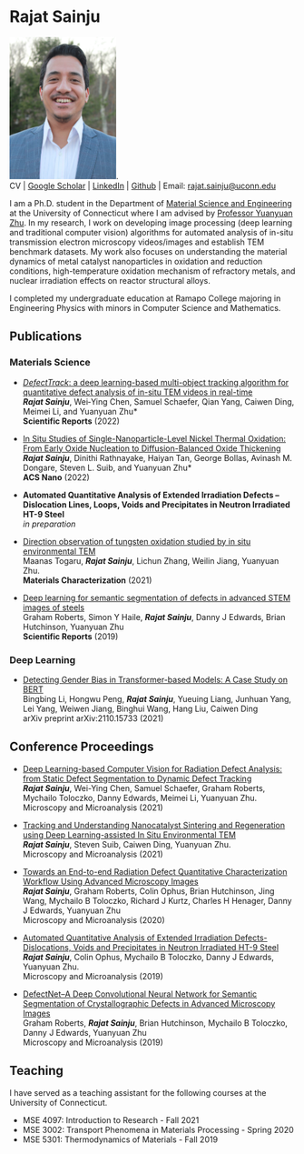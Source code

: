 # Rajat Sainju

<img src="/Sainju_MSE_Profile.JPG" width="188" height="250">.  
CV | [Google Scholar](https://scholar.google.com/citations?user=c1UCRoEAAAAJ&hl=en) | [LinkedIn](https://www.linkedin.com/in/rajat-sainju-a3435812a) | [Github](https://github.com/rajatsainju) | Email: rajat.sainju@uconn.edu
    
I am a Ph.D. student in the Department of [Material Science and Engineering](https://mse.engr.uconn.edu/) at the University of Connecticut where I am advised by [Professor Yuanyuan Zhu](https://zhu.mse.uconn.edu/). In my research, I work on developing image processing (deep learning and traditional computer vision) algorithms for automated analysis of in-situ transmission electron microscopy videos/images and establish TEM benchmark datasets. My work also focuses on understanding the material dynamics of metal catalyst nanoparticles in oxidation and reduction conditions, high-temperature oxidation mechanism of refractory metals, and nuclear irradiation effects on reactor structural alloys.  

I completed my undergraduate education at Ramapo College majoring in Engineering Physics with minors in Computer Science and Mathematics.

## Publications

### Materials Science

- [_DefectTrack_: a deep learning-based multi-object tracking algorithm for quantitative defect analysis of in-situ TEM videos in real-time](https://www.nature.com/articles/s41598-022-19697-1)\
***Rajat Sainju***, Wei‑Ying Chen, Samuel Schaefer, Qian Yang, Caiwen Ding, Meimei Li, and Yuanyuan Zhu*   
**Scientific Reports** (2022)

- [In Situ Studies of Single-Nanoparticle-Level Nickel Thermal Oxidation: From Early Oxide Nucleation to Diffusion-Balanced Oxide Thickening](https://pubs.acs.org/doi/10.1021/acsnano.2c00742)\
***Rajat Sainju***, Dinithi Rathnayake, Haiyan Tan, George Bollas, Avinash M. Dongare, Steven L. Suib, and Yuanyuan Zhu*   
**ACS Nano** (2022)

- **Automated Quantitative Analysis of Extended Irradiation Defects – Dislocation Lines, Loops, Voids and Precipitates in Neutron Irradiated HT-9 Steel**\
*in preparation*

- [Direction observation of tungsten oxidation studied by in situ environmental TEM](https://www.sciencedirect.com/science/article/pii/S1044580321001467)\
Maanas Togaru, ***Rajat Sainju***, Lichun Zhang, Weilin Jiang, Yuanyuan Zhu.  
**Materials Characterization** (2021)

- [Deep learning for semantic segmentation of defects in advanced STEM images of steels](https://www.nature.com/articles/s41598-019-49105-0)\
Graham Roberts, Simon Y Haile, ***Rajat Sainju***, Danny J Edwards, Brian Hutchinson, Yuanyuan Zhu    
**Scientific Reports** (2019)

### Deep Learning

- [Detecting Gender Bias in Transformer-based Models: A Case Study on BERT](https://arxiv.org/abs/2110.15733)\
Bingbing Li, Hongwu Peng, ***Rajat Sainju***, Yueuing Liang, Junhuan Yang, Lei Yang, Weiwen Jiang, Binghui Wang, Hang Liu, Caiwen Ding   
arXiv preprint arXiv:2110.15733 (2021)

## Conference Proceedings

- [Deep Learning-based Computer Vision for Radiation Defect Analysis: from Static Defect Segmentation to Dynamic Defect Tracking](https://www.cambridge.org/core/journals/microscopy-and-microanalysis/article/deep-learningbased-computer-vision-for-radiation-defect-analysis-from-static-defect-segmentation-to-dynamic-defect-tracking/6BE3271B54DE64F2DD4B14FF4C6308DE)\
***Rajat Sainju***, Wei-Ying Chen, Samuel Schaefer, Graham Roberts, Mychailo Toloczko, Danny Edwards, Meimei Li, Yuanyuan Zhu.   
Microscopy and Microanalysis (2021)

- [Tracking and Understanding Nanocatalyst Sintering and Regeneration using Deep Learning-assisted In Situ Environmental TEM](https://www.cambridge.org/core/journals/microscopy-and-microanalysis/article/tracking-and-understanding-nanocatalyst-sintering-and-regeneration-using-deep-learningassisted-in-situ-environmental-tem/59FDDD881593CECD2CA6CAFAFCAFFEC3)\
***Rajat Sainju***, Steven Suib, Caiwen Ding, Yuanyuan Zhu.   
Microscopy and Microanalysis (2021)

- [Towards an End-to-end Radiation Defect Quantitative Characterization Workflow Using Advanced Microscopy Images](https://www.cambridge.org/core/journals/microscopy-and-microanalysis/article/towards-an-endtoend-radiation-defect-quantitative-characterization-workflow-using-advanced-microscopy-images/FF2883CACE657451CCBFB2E188E780A6)\
***Rajat Sainju***, Graham Roberts, Colin Ophus, Brian Hutchinson, Jing Wang, Mychailo B Toloczko, Richard J Kurtz, Charles H Henager, Danny J Edwards, Yuanyuan Zhu   
Microscopy and Microanalysis (2020)

- [Automated Quantitative Analysis of Extended Irradiation Defects-Dislocations, Voids and Precipitates in Neutron Irradiated HT-9 Steel](https://www.cambridge.org/core/journals/microscopy-and-microanalysis/article/automated-quantitative-analysis-of-extended-irradiation-defects-dislocations-voids-and-precipitates-in-neutron-irradiated-ht9-steel/1A80D42E3EC419284534A68F6940CF0D)\
***Rajat Sainju***, Colin Ophus, Mychailo B Toloczko, Danny J Edwards, Yuanyuan Zhu.  
Microscopy and Microanalysis (2019)

- [DefectNet–A Deep Convolutional Neural Network for Semantic Segmentation of Crystallographic Defects in Advanced Microscopy Images](https://www.cambridge.org/core/journals/microscopy-and-microanalysis/article/defectnet-a-deep-convolutional-neural-network-for-semantic-segmentation-of-crystallographic-defects-in-advanced-microscopy-images/882034C3728A51586FD62159C57DB979)\
Graham Roberts, ***Rajat Sainju***, Brian Hutchinson, Mychailo B Toloczko, Danny J Edwards, Yuanyuan Zhu   
Microscopy and Microanalysis (2019)

## Teaching
I have served as a teaching assistant for the following courses at the University of Connecticut.

- MSE 4097: Introduction to Research - Fall 2021
- MSE 3002: Transport Phenomena in Materials Processing - Spring 2020
- MSE 5301: Thermodynamics of Materials - Fall 2019




